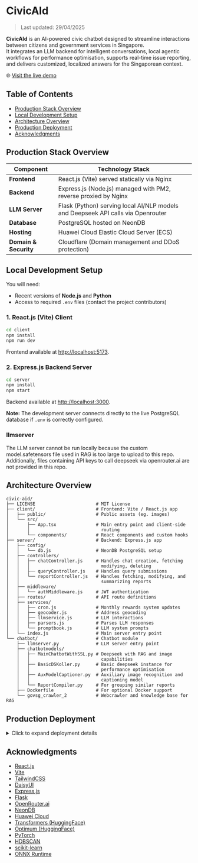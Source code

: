 # CivicAId

> Last updated: 29/04/2025

**CivicAId** is an AI-powered civic chatbot designed to streamline interactions between citizens and government services in Singapore.  
It integrates an LLM backend for intelligent conversations, local agentic workflows for performance optimisation, supports real-time issue reporting, and delivers customized, localized answers for the Singaporean context.

🌐 [Visit the live demo](https://civic-aid.ziwyy.com)

## Table of Contents

- [Production Stack Overview](#production-stack-overview)
- [Local Development Setup](#local-development-setup)
- [Architecture Overview](#architecture-overview)
- [Production Deployment](#production-deployment)
- [Acknowledgments](#acknowledgments)

## Production Stack Overview

| Component       | Technology Stack                              |
| --------------- | --------------------------------------------- |
| **Frontend**    | React.js (Vite) served statically via Nginx |
| **Backend**     | Express.js (Node.js) managed with PM2, reverse proxied by Nginx |
| **LLM Server**  | Flask (Python) serving local AI/NLP models and Deepseek API calls via Openrouter |
| **Database**    | PostgreSQL hosted on NeonDB |
| **Hosting**     | Huawei Cloud Elastic Cloud Server (ECS) |
| **Domain & Security** | Cloudflare (Domain management and DDoS protection) |

## Local Development Setup

You will need:
- Recent versions of **Node.js** and **Python**
- Access to required `.env` files (contact the project contributors)

### 1. React.js (Vite) Client

```bash
cd client
npm install
npm run dev
```

Frontend available at [http://localhost:5173](http://localhost:5173).

### 2. Express.js Backend Server

```bash
cd server
npm install
npm start
```

Backend available at [http://localhost:3000](http://localhost:3000).

**Note:** The development server connects directly to the live PostgreSQL database if `.env` is correctly configured.

### llmserver

The LLM server cannot be run locally because the custom model.safetensors file used in RAG is too large to upload to this repo.
Additionally, files containing API keys to call deepseek via openrouter.ai are not provided in this repo.

## Architecture Overview

```
civic-aid/
├── LICENSE                       # MIT License
├── client/                       # Frontend: Vite / React.js app
│   ├── public/                   # Public assets (eg. images)
│   └── src/
│       ├── App.tsx               # Main entry point and client-side
│       │                           routing
│       └── components/           # React components and custom hooks
├── server/                       # Backend: Express.js app
│   ├── config/
│   │   └── db.js                 # NeonDB PostgreSQL setup
│   ├── controllers/
│   │   ├── chatController.js     # Handles chat creation, fetching
│   │   │                           modifying, deleting
│   │   ├── queryController.js    # Handles query submissions
│   │   └── reportController.js   # Handles fetching, modifying, and
│   │                               summarizing reports
│   ├── middleware/
│   │   └── authMiddleware.js     # JWT authentication 
│   ├── routes/                   # API route definitions
│   ├── services/
│   │   ├── cron.js               # Monthly rewards system updates
│   │   ├── geocoder.js           # Address geocoding
│   │   ├── llmservice.js         # LLM interactions
│   │   ├── parsers.js            # Parses LLM responses
│   │   └── promptbook.js         # LLM system prompts
│   └── index.js                  # Main server entry point
└── chatbot/                      # Chatbot module
    ├── llmserver.py              # LLM server entry point
    ├── chatbotmodels/
    │   ├── MainChatbotWithSSL.py # Deepseek with RAG and image
    │   │                           capabilities
    │   ├── BasicDSKoller.py      # Basic deepseek instance for 
    │   │                           performance optimisation
    │   ├── AuxModelCaptioner.py  # Auxiliary image recognition and 
    │   │                           captioning model
    │   └── ReportCompiler.py     # For grouping similar reports
    ├── Dockerfile                # For optional Docker support
    └── govsg_crawler_2           # Webcrawler and knowledge base for RAG
```

## Production Deployment

<details>
<summary>Click to expand deployment details</summary>

- **Frontend**  
  Built using `npm run build` and served via Nginx.

- **Backend**  
  Hosted with `pm2` and reverse proxied by Nginx (`/server/*` routes).

- **LLM Server**  
  Flask server hosted locally. Optional Docker support available.

- **Database**  
  PostgreSQL database hosted on NeonDB.

- **Domain and Security**  
  Managed through Cloudflare for DNS and DDoS protection.

_Nginx configuration files available upon request._

_model.safetensors file available upon request._
 
</details>

## Acknowledgments

- [React.js](https://react.dev/)
- [Vite](https://vitejs.dev/)
- [TailwindCSS](https://tailwindcss.com/)
- [DaisyUI](https://daisyui.com/)
- [Express.js](https://expressjs.com/)
- [Flask](https://flask.palletsprojects.com/)
- [OpenRouter.ai](https://openrouter.ai/)
- [NeonDB](https://neon.tech/)
- [Huawei Cloud](https://www.huaweicloud.com/)
- [Transformers (HuggingFace)](https://huggingface.co/docs/transformers) 
- [Optimum (HuggingFace)](https://huggingface.co/docs/optimum)
- [PyTorch](https://pytorch.org/docs/stable/)
- [HDBSCAN](https://hdbscan.readthedocs.io/) 
- [scikit-learn](https://scikit-learn.org/stable/)
- [ONNX Runtime](https://onnxruntime.ai/) 
